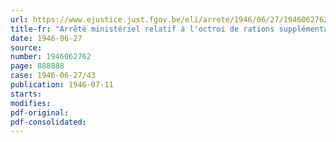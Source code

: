 ```yaml
---
url: https://www.ejustice.just.fgov.be/eli/arrete/1946/06/27/1946062762/justel
title-fr: "Arrêté ministériel relatif à l'octroi de rations supplémentaires aux malades tuberculeux et aux enfants débiles suspects de tuberculose"
date: 1946-06-27
source:
number: 1946062762
page: 888888
case: 1946-06-27/43
publication: 1946-07-11
starts:
modifies:
pdf-original:
pdf-consolidated:
---
```


